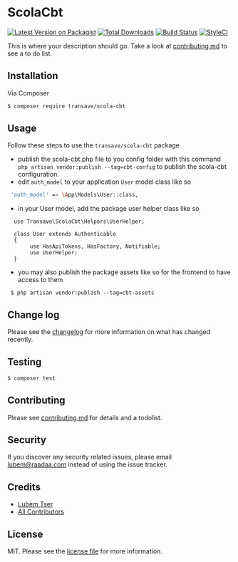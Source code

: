 # ScolaCbt

[![Latest Version on Packagist][ico-version]][link-packagist]
[![Total Downloads][ico-downloads]][link-downloads]
[![Build Status][ico-travis]][link-travis]
[![StyleCI][ico-styleci]][link-styleci]

This is where your description should go. Take a look at [contributing.md](contributing.md) to see a to do list.

## Installation

Via Composer

``` bash
$ composer require transave/scola-cbt
```

## Usage
Follow these steps to use the `transave/scola-cbt` package
- publish the scola-cbt.php file to you config folder with this command ` php artisan vendor:publish --tag=cbt-config` to publish the scola-cbt configuration.
- edit `auth_model`  to your application `User` model class like so 
``` bash
 'auth_model' => \App\Models\User::class,
```
- in your User model, add the package user helper class like so
```$xslt
  use Transave\ScolaCbt\Helpers\UserHelper;

  class User extends Authenticable 
  {
       use HasApiTokens, HasFactory, Notifiable;
       use UserHelper;
  }
```
- you may also publish the package assets like so for the frontend to have access to them
```$xslt
 $ php artisan vendor:publish --tag=cbt-assets
```


## Change log

Please see the [changelog](changelog.md) for more information on what has changed recently.

## Testing

``` bash
$ composer test
```

## Contributing

Please see [contributing.md](contributing.md) for details and a todolist.

## Security

If you discover any security related issues, please email lubem@raadaa.com instead of using the issue tracker.

## Credits

- [Lubem Tser][link-author]
- [All Contributors][link-contributors]

## License

MIT. Please see the [license file](license.md) for more information.

[ico-version]: https://img.shields.io/packagist/v/transave/scola-cbt.svg?style=flat-square
[ico-downloads]: https://img.shields.io/packagist/dt/transave/scola-cbt.svg?style=flat-square
[ico-travis]: https://img.shields.io/travis/transave/scola-cbt/master.svg?style=flat-square
[ico-styleci]: https://styleci.io/repos/12345678/shield

[link-packagist]: https://packagist.org/packages/transave/scola-cbt
[link-downloads]: https://packagist.org/packages/transave/scola-cbt
[link-travis]: https://travis-ci.org/transave/scola-cbt
[link-styleci]: https://styleci.io/repos/12345678
[link-author]: https://github.com/transave
[link-contributors]: ../../contributors
